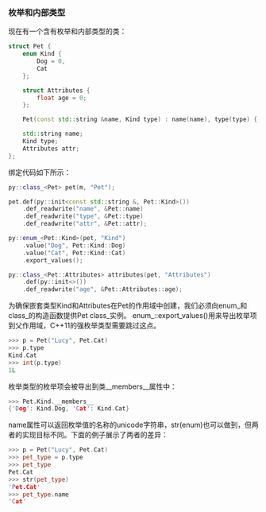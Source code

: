 ### 枚举和内部类型

现在有一个含有枚举和内部类型的类：

```cpp
struct Pet {
    enum Kind {
        Dog = 0,
        Cat
    };

    struct Attributes {
        float age = 0;
    };

    Pet(const std::string &name, Kind type) : name(name), type(type) { }

    std::string name;
    Kind type;
    Attributes attr;
};
```

绑定代码如下所示：

```cpp
py::class_<Pet> pet(m, "Pet");

pet.def(py::init<const std::string &, Pet::Kind>())
    .def_readwrite("name", &Pet::name)
    .def_readwrite("type", &Pet::type)
    .def_readwrite("attr", &Pet::attr);

py::enum_<Pet::Kind>(pet, "Kind")
    .value("Dog", Pet::Kind::Dog)
    .value("Cat", Pet::Kind::Cat)
    .export_values();

py::class_<Pet::Attributes> attributes(pet, "Attributes")
    .def(py::init<>())
    .def_readwrite("age", &Pet::Attributes::age);
```

为确保嵌套类型Kind和Attributes在Pet的作用域中创建，我们必须向enum_和class_的构造函数提供Pet class_实例。
enum_::export_values()用来导出枚举项到父作用域，C++11的强枚举类型需要跳过这点。

```cpp
>>> p = Pet("Lucy", Pet.Cat)
>>> p.type
Kind.Cat
>>> int(p.type)
1L
```

枚举类型的枚举项会被导出到类__members__属性中：

```cpp
>>> Pet.Kind.__members__
{'Dog': Kind.Dog, 'Cat': Kind.Cat}
```

name属性可以返回枚举值的名称的unicode字符串，str(enum)也可以做到，但两者的实现目标不同。下面的例子展示了两者的差异：

```cpp
>>> p = Pet("Lucy", Pet.Cat)
>>> pet_type = p.type
>>> pet_type
Pet.Cat
>>> str(pet_type)
'Pet.Cat'
>>> pet_type.name
'Cat'
```

